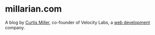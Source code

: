 # millarian.com

A blog by [Curtis Miller][], co-founder of Velocity Labs, a [web development][] company.

[Curtis Miller]: http://millarian.com/
[web development]: http://velocitylabs.io/
